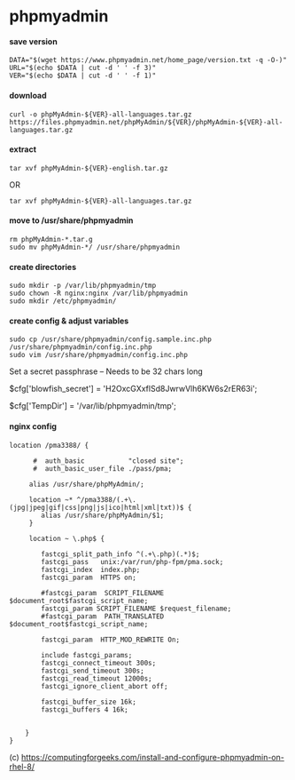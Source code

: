 phpmyadmin
==========

#### save version
```
DATA="$(wget https://www.phpmyadmin.net/home_page/version.txt -q -O-)"
URL="$(echo $DATA | cut -d ' ' -f 3)"
VER="$(echo $DATA | cut -d ' ' -f 1)"
```
#### download
    curl -o phpMyAdmin-${VER}-all-languages.tar.gz https://files.phpmyadmin.net/phpMyAdmin/${VER}/phpMyAdmin-${VER}-all-languages.tar.gz
    

#### extract

    tar xvf phpMyAdmin-${VER}-english.tar.gz
OR

    tar xvf phpMyAdmin-${VER}-all-languages.tar.gz
    
 #### move to /usr/share/phpmyadmin
 
    rm phpMyAdmin-*.tar.g
    sudo mv phpMyAdmin-*/ /usr/share/phpmyadmin
    
#### create directories

    sudo mkdir -p /var/lib/phpmyadmin/tmp
    sudo chown -R nginx:nginx /var/lib/phpmyadmin
    sudo mkdir /etc/phpmyadmin/
    
#### create config & adjust variables

    sudo cp /usr/share/phpmyadmin/config.sample.inc.php  /usr/share/phpmyadmin/config.inc.php
    sudo vim /usr/share/phpmyadmin/config.inc.php
    
 Set a secret passphrase – Needs to be 32 chars long
 
 $cfg['blowfish_secret'] = 'H2OxcGXxflSd8JwrwVlh6KW6s2rER63i';
 
 $cfg['TempDir'] = '/var/lib/phpmyadmin/tmp';

#### nginx config

```
location /pma3388/ {

      #  auth_basic           "closed site";
      #  auth_basic_user_file ./pass/pma;

     alias /usr/share/phpMyAdmin/;

     location ~* ^/pma3388/(.+\.(jpg|jpeg|gif|css|png|js|ico|html|xml|txt))$ {
        alias /usr/share/phpMyAdmin/$1;
     }

     location ~ \.php$ {

        fastcgi_split_path_info ^(.+\.php)(.*)$;
        fastcgi_pass   unix:/var/run/php-fpm/pma.sock;
        fastcgi_index  index.php;
        fastcgi_param  HTTPS on;

        #fastcgi_param  SCRIPT_FILENAME  $document_root$fastcgi_script_name;
        fastcgi_param SCRIPT_FILENAME $request_filename;
        #fastcgi_param  PATH_TRANSLATED  $document_root$fastcgi_script_name;

        fastcgi_param  HTTP_MOD_REWRITE On;

        include fastcgi_params;
        fastcgi_connect_timeout 300s;
        fastcgi_send_timeout 300s;
        fastcgi_read_timeout 12000s;
        fastcgi_ignore_client_abort off;

        fastcgi_buffer_size 16k;
        fastcgi_buffers 4 16k;


    }
}
```








(c) <https://computingforgeeks.com/install-and-configure-phpmyadmin-on-rhel-8/>
